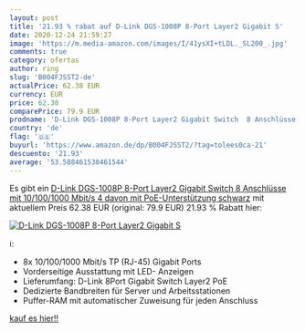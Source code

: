 ```yaml
---
layout: post
title: '21.93 % rabat auf D-Link DGS-1008P 8-Port Layer2 Gigabit S'
date: 2020-12-24 21:59:27
image: 'https://m.media-amazon.com/images/I/41ysXI+tLDL._SL200_.jpg'
comments: true
category: ofertas
author: ring
slug: 'B004FJSST2-de'
actualPrice: 62.38 EUR
currency: EUR
price: 62.38
comparePrice: 79.9 EUR
prodname: 'D-Link DGS-1008P 8-Port Layer2 Gigabit Switch  8 Anschlüsse mit 10/100/1000 Mbit/s  4 davon mit PoE-Unterstützung  schwarz'
country: 'de'
flag: '🇩🇪'
buyurl: 'https://www.amazon.de/dp/B004FJSST2/?tag=tolees0ca-21'
descuento: '21.93'
average: '53.588461538461544'
---
```


Es gibt ein [D-Link DGS-1008P 8-Port Layer2 Gigabit Switch  8 Anschlüsse mit 10/100/1000 Mbit/s  4 davon mit PoE-Unterstützung  schwarz](https://www.amazon.de/dp/B004FJSST2/?tag=tolees0ca-21) mit aktuellem Preis 62.38 EUR (original: 79.9 EUR) 21.93 % Rabatt hier:

[![D-Link DGS-1008P 8-Port Layer2 Gigabit S](https://m.media-amazon.com/images/I/41ysXI+tLDL._SL200_.jpg)](https://www.amazon.de/dp/B004FJSST2/?tag=tolees0ca-21)

ℹ️:

- 8x 10/100/1000 Mbit/s TP (RJ-45) Gigabit Ports
- Vorderseitige Ausstattung mit LED- Anzeigen
- Lieferumfang: D-Link 8Port Gigabit Switch Layer2 PoE
- Dedizierte Bandbreiten für Server und Arbeitsstationen
- Puffer-RAM mit automatischer Zuweisung für jeden Anschluss

[kauf es hier!!](https://www.amazon.de/dp/B004FJSST2/?tag=tolees0ca-21)
